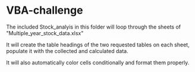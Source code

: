 # VBA-challenge

The included Stock_analyis in this folder will loop through the sheets of "Multiple_year_stock_data.xlsx"

It will create the table headings of the two requested tables on each sheet, populate it with the collected and calculated data.

It will also automatically color cells conditionally and format them properly.

